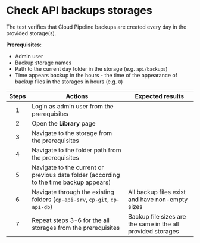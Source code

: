 # Check API backups storages

The test verifies that Cloud Pipeline backups are created every day in the provided storage(s).

**Prerequisites**:
- Admin user
- Backup storage names 
- Path to the current day folder in the storage (e.g. `api/backups`)
- Time appears backup in the hours - the time of the appearance of backup files in the storages in hours (e.g. `8`)

| Steps | Actions | Expected results |
| :---: | --- | --- |
| 1 | Login as admin user from the prerequisites | |
| 2 | Open the **Library** page | |
| 3 | Navigate to the storage from the prerequisites | |
| 4 | Navigate to the folder path from the prerequisites | |
| 5 | Navigate to the current or previous date folder (according to the time backup appears) | |
| 6 | Navigate through the existing folders (`cp-api-srv`, `cp-git`, `cp-api-db`) | All backup files exist and have non-empty sizes |
| 7 | Repeat steps 3-6 for the all storages from the prerequisites | Backup file sizes are the same in the all provided storages |
